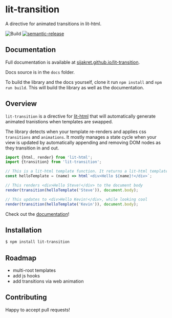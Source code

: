 # lit-transition

A directive for animated transitions in lit-html.

![Build](https://github.com/sijakret/lit-transition/workflows/Build/badge.svg?branch=master)
[![semantic-release](https://img.shields.io/badge/%20%20%F0%9F%93%A6%F0%9F%9A%80-semantic--release-e10079.svg)](https://github.com/semantic-release/semantic-release)

## Documentation

Full documentation is available at [sijakret.github.io/lit-transition](https://sijakret.github.io/lit-transition).

Docs source is in the `docs` folder.

To build the library and the docs yourself,
clone it run `npm install` and `npm run build`.
This will build the library as well as the documentation.

## Overview

`lit-transition` is a directive for [lit-html](https://lit-html.polymer-project.org/) that will automatically generate animated tranistions when templates are swapped.

The library detects when your template re-renders and applies css `transitions` and `animations`.
It mostly manages a state cycle when your view is updated
by automatically appending and removing DOM nodes as they transition in and out.

```javascript
import {html, render} from 'lit-html';
import {transition} from 'lit-transition';

// This is a lit-html template function. It returns a lit-html template.
const helloTemplate = (name) => html`<div>Hello ${name}!</div>`;

// This renders <div>Hello Steve!</div> to the document body
render(transition(helloTemplate('Steve')), document.body);

// This updates to <div>Hello Kevin!</div>, while looking cool
render(transition(helloTemplate('Kevin')), document.body);
```

Check out the [documentation](https://sijakret.github.io/lit-transition)!

## Installation

```bash
$ npm install lit-transition
```

## Roadmap

* multi-root templates
* add js hooks
* add transitions via web animation

## Contributing

Happy to accept pull requests!